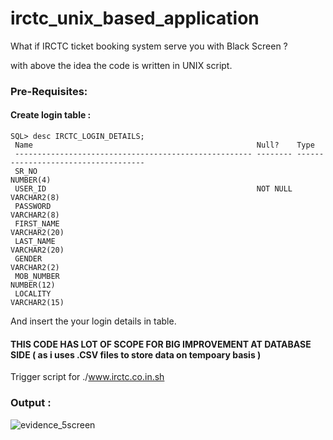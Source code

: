# irctc_unix_based_application

What if IRCTC ticket booking system serve you with Black Screen ?

with above the idea the code is written in UNIX script.

### Pre-Requisites:
#### Create login table : 
```
SQL> desc IRCTC_LOGIN_DETAILS;
 Name                                                  Null?    Type
 ----------------------------------------------------- -------- ------------------------------------
 SR_NO                                                          NUMBER(4)
 USER_ID                                               NOT NULL VARCHAR2(8)
 PASSWORD                                                       VARCHAR2(8)
 FIRST_NAME                                                     VARCHAR2(20)
 LAST_NAME                                                      VARCHAR2(20)
 GENDER                                                         VARCHAR2(2)
 MOB_NUMBER                                                     NUMBER(12)
 LOCALITY                                                       VARCHAR2(15)
```

And insert the your login details in table.
 
#### THIS CODE HAS LOT OF SCOPE FOR BIG IMPROVEMENT AT DATABASE SIDE ( as i uses .CSV files to store data on tempoary basis )

Trigger script for ./www.irctc.co.in.sh 

### Output :

![evidence_5screen](https://user-images.githubusercontent.com/31859032/44415672-a4957f00-a58e-11e8-8cfe-1ef5cd27e451.jpg)
